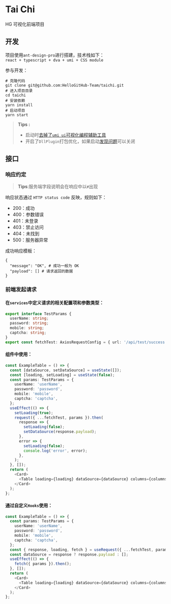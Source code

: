 # Tai Chi

HG 可视化前端项目

## 开发

项目使用`ant-design-pro`进行搭建，技术栈如下：  
`react + typescript + dva + umi + CSS module`

参与开发：

```shell script
# 克隆代码
git clone git@github.com:HelloGitHub-Team/taichi.git
# 进入项目目录
cd taichi
# 安装依赖
yarn install
# 启动项目
yarn start
```

> **Tips :**
>
> - 启动时[去掉了`umi ui`可视化编程辅助工具](https://github.com/ant-design/ant-design-pro/issues/5411)
> - 开启了`DllPlugin`打包优化，如果启动[发现问题](https://github.com/ant-design/ant-design-pro/issues/4665)可以关闭

## 接口

### 响应约定

> **Tips**:服务端字段说明会在响应中以`#`出现

响应状态通过 `HTTP status code` 反映，规则如下：

- 200：成功
- 400：参数错误
- 401：未登录
- 403：禁止访问
- 404：未找到
- 500：服务器异常

成功响应模板：

```text
{
  "message": "OK", # 成功一般为 OK
  "payload": [] # 请求返回的数据
}
```

### 前端发起请求

#### 在`services`中定义请求的相关配置项和参数类型：

```typescript
export interface TestParams {
  userName: string;
  password: string;
  mobile: string;
  captcha: string;
}
export const fetchTest: AxiosRequestConfig = { url: '/api/test/success', method: 'post' };
```

#### 组件中使用：

```typescript
const ExampleTable = () => {
  const [dataSource, setDataSource] = useState([]);
  const [loading, setLoading] = useState(false);
  const params: TestParams = {
    userName: 'userName',
    password: 'password',
    mobile: 'mobile',
    captcha: 'captcha',
  };
  useEffect(() => {
    setLoading(true);
    request({ ...fetchTest, params }).then(
      response => {
        setLoading(false);
        setDataSource(response.payload);
      },
      error => {
        setLoading(false);
        console.log('error', error);
      },
    );
  }, []);
  return (
    <Card>
      <Table loading={loading} dataSource={dataSource} columns={columns} />
    </Card>
  );
};
```

#### 通过自定义`Hooks`使用：

```typescript
const ExampleTable = () => {
  const params: TestParams = {
    userName: 'userName',
    password: 'password',
    mobile: 'mobile',
    captcha: 'captcha',
  };
  const { response, loading, fetch } = useRequest({ ...fetchTest, params });
  const dataSource = response ? response.payload : [];
  useEffect(() => {
    fetch({ params }).then();
  }, []);
  return (
    <Card>
      <Table loading={loading} dataSource={dataSource} columns={columns} />
    </Card>
  );
};
```
